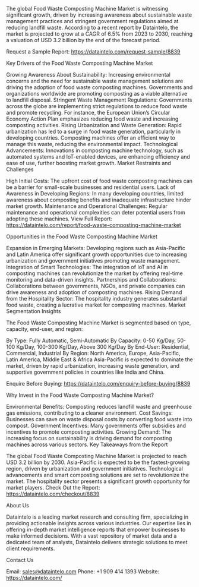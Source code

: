 The global Food Waste Composting Machine Market is witnessing significant growth, driven by increasing awareness about sustainable waste management practices and stringent government regulations aimed at reducing landfill waste. According to a recent report by Dataintelo, the market is projected to grow at a CAGR of 6.5% from 2023 to 2030, reaching a valuation of USD 3.2 billion by the end of the forecast period.

Request a Sample Report: https://dataintelo.com/request-sample/8839

Key Drivers of the Food Waste Composting Machine Market

Growing Awareness About Sustainability:
Increasing environmental concerns and the need for sustainable waste management solutions are driving the adoption of food waste composting machines. Governments and organizations worldwide are promoting composting as a viable alternative to landfill disposal.
Stringent Waste Management Regulations:
Governments across the globe are implementing strict regulations to reduce food waste and promote recycling. For instance, the European Union’s Circular Economy Action Plan emphasizes reducing food waste and increasing composting activities.
Rising Urbanization and Waste Generation:
Rapid urbanization has led to a surge in food waste generation, particularly in developing countries. Composting machines offer an efficient way to manage this waste, reducing the environmental impact.
Technological Advancements:
Innovations in composting machine technology, such as automated systems and IoT-enabled devices, are enhancing efficiency and ease of use, further boosting market growth.
Market Restraints and Challenges

High Initial Costs:
The upfront cost of food waste composting machines can be a barrier for small-scale businesses and residential users.
Lack of Awareness in Developing Regions:
In many developing countries, limited awareness about composting benefits and inadequate infrastructure hinder market growth.
Maintenance and Operational Challenges:
Regular maintenance and operational complexities can deter potential users from adopting these machines.
View Full Report: https://dataintelo.com/report/food-waste-composting-machine-market

Opportunities in the Food Waste Composting Machine Market

Expansion in Emerging Markets:
Developing regions such as Asia-Pacific and Latin America offer significant growth opportunities due to increasing urbanization and government initiatives promoting waste management.
Integration of Smart Technologies:
The integration of IoT and AI in composting machines can revolutionize the market by offering real-time monitoring and data-driven insights.
Partnerships and Collaborations:
Collaborations between governments, NGOs, and private companies can drive awareness and adoption of composting machines.
Rising Demand from the Hospitality Sector:
The hospitality industry generates substantial food waste, creating a lucrative market for composting machines.
Market Segmentation Insights

The Food Waste Composting Machine Market is segmented based on type, capacity, end-user, and region:

By Type: Fully Automatic, Semi-Automatic
By Capacity: 0-50 Kg/Day, 50-100 Kg/Day, 100-300 Kg/Day, Above 300 Kg/Day
By End-User: Residential, Commercial, Industrial
By Region: North America, Europe, Asia-Pacific, Latin America, Middle East & Africa
Asia-Pacific is expected to dominate the market, driven by rapid urbanization, increasing waste generation, and supportive government policies in countries like India and China.

Enquire Before Buying: https://dataintelo.com/enquiry-before-buying/8839

Why Invest in the Food Waste Composting Machine Market?

Environmental Benefits: Composting reduces landfill waste and greenhouse gas emissions, contributing to a cleaner environment.
Cost Savings: Businesses can save on waste disposal costs by converting food waste into compost.
Government Incentives: Many governments offer subsidies and incentives to promote composting activities.
Growing Demand: The increasing focus on sustainability is driving demand for composting machines across various sectors.
Key Takeaways from the Report

The global Food Waste Composting Machine Market is projected to reach USD 3.2 billion by 2030.
Asia-Pacific is expected to be the fastest-growing region, driven by urbanization and government initiatives.
Technological advancements and smart composting solutions are set to revolutionize the market.
The hospitality sector presents a significant growth opportunity for market players.
Check Out the Report: https://dataintelo.com/checkout/8839

About Us

Dataintelo is a leading market research and consulting firm, specializing in providing actionable insights across various industries. Our expertise lies in offering in-depth market intelligence reports that empower businesses to make informed decisions. With a vast repository of market data and a dedicated team of analysts, Dataintelo delivers strategic solutions to meet client requirements.

Contact Us

Email: sales@dataintelo.com
Phone: +1 909 414 1393
Website: https://dataintelo.com/
